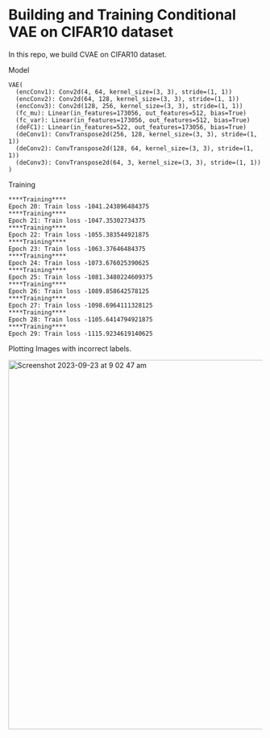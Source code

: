 # Building and Training Conditional VAE on CIFAR10 dataset


In this repo, we build CVAE on CIFAR10 dataset.

Model

```
VAE(
  (encConv1): Conv2d(4, 64, kernel_size=(3, 3), stride=(1, 1))
  (encConv2): Conv2d(64, 128, kernel_size=(3, 3), stride=(1, 1))
  (encConv3): Conv2d(128, 256, kernel_size=(3, 3), stride=(1, 1))
  (fc_mu): Linear(in_features=173056, out_features=512, bias=True)
  (fc_var): Linear(in_features=173056, out_features=512, bias=True)
  (deFC1): Linear(in_features=522, out_features=173056, bias=True)
  (deConv1): ConvTranspose2d(256, 128, kernel_size=(3, 3), stride=(1, 1))
  (deConv2): ConvTranspose2d(128, 64, kernel_size=(3, 3), stride=(1, 1))
  (deConv3): ConvTranspose2d(64, 3, kernel_size=(3, 3), stride=(1, 1))
)
```

Training
```
****Training****
Epoch 20: Train loss -1041.243896484375
****Training****
Epoch 21: Train loss -1047.35302734375
****Training****
Epoch 22: Train loss -1055.383544921875
****Training****
Epoch 23: Train loss -1063.37646484375
****Training****
Epoch 24: Train loss -1073.676025390625
****Training****
Epoch 25: Train loss -1081.3480224609375
****Training****
Epoch 26: Train loss -1089.858642578125
****Training****
Epoch 27: Train loss -1098.6964111328125
****Training****
Epoch 28: Train loss -1105.6414794921875
****Training****
Epoch 29: Train loss -1115.9234619140625
```
Plotting Images with incorrect labels.


<img width="732" alt="Screenshot 2023-09-23 at 9 02 47 am" src="https://github.com/santule/ERA/assets/20509836/9c74f912-be7a-46ec-bf7c-e886597943fa">
